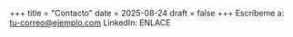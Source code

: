 +++
title = "Contacto"
date = 2025-08-24
draft = false
+++
Escríbeme a: [tu-correo@ejemplo.com](mailto:tu-correo@ejemplo.com)
LinkedIn: ENLACE
